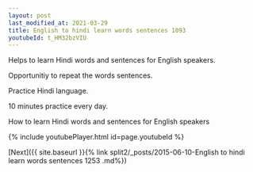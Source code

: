 ```yaml
---
layout: post
last_modified_at: 2021-03-29
title: English to hindi learn words sentences 1093 
youtubeId: t_HM32bzVIU
---
```

 
 
Helps to learn Hindi words and sentences for English speakers.

Opportunitiy to repeat the words sentences. 

Practice Hindi language. 
 
10 minutes practice every day. 
 
How to learn Hindi words and sentences for English speakers 
 
{% include youtubePlayer.html id=page.youtubeId %}
 
 
[Next]({{ site.baseurl }}{% link  split2/_posts/2015-06-10-English to hindi learn words sentences 1253 .md%})
 
